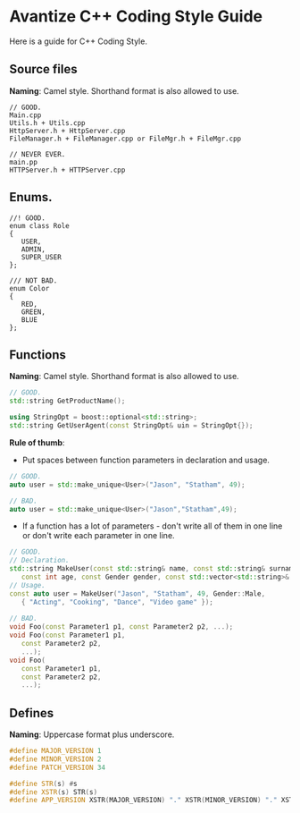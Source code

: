 # Avantize C++ Coding Style Guide

Here is a guide for C++ Coding Style.

## Source files

   __Naming__: Camel style. Shorthand format is also allowed to use.
   
   ```
   // GOOD.
   Main.cpp
   Utils.h + Utils.cpp
   HttpServer.h + HttpServer.cpp
   FileManager.h + FileManager.cpp or FileMgr.h + FileMgr.cpp
   
   // NEVER EVER.
   main.pp
   HTTPServer.h + HTTPServer.cpp
   ```

## Enums.
   
   ```
   //! GOOD.
   enum class Role
   {
      USER,
      ADMIN,
      SUPER_USER
   };
   
   /// NOT BAD.
   enum Color
   {
      RED,
      GREEN,
      BLUE
   };
   ```

## Functions

   __Naming__: Camel style. Shorthand format is also allowed to use.
   
   ``` cpp
   // GOOD.
   std::string GetProductName();
   
   using StringOpt = boost::optional<std::string>;
   std::string GetUserAgent(const StringOpt& uin = StringOpt{});
   ```
   
   __Rule of thumb__:
   
   * Put spaces between function parameters in declaration and usage.
   
   ``` cpp
   // GOOD.
   auto user = std::make_unique<User>("Jason", "Statham", 49);
   
   // BAD.
   auto user = std::make_unique<User>("Jason","Statham",49);
   ```
   
   * If a function has a lot of parameters - don't write all of them in one line or don't write each parameter in one line.
   
   ``` cpp
   // GOOD.
   // Declaration.
   std::string MakeUser(const std::string& name, const std::string& surname,
      const int age, const Gender gender, const std::vector<std::string>& hobbies);
   // Usage.
   const auto user = MakeUser("Jason", "Statham", 49, Gender::Male,
      { "Acting", "Cooking", "Dance", "Video game" });
      
   // BAD.
   void Foo(const Parameter1 p1, const Parameter2 p2, ...);
   void Foo(const Parameter1 p1,
      const Parameter2 p2,
      ...);
   void Foo(
      const Parameter1 p1,
      const Parameter2 p2,
      ...);
   ```

## Defines

   __Naming__: Uppercase format plus underscore.
   
   ``` cpp
   #define MAJOR_VERSION 1
   #define MINOR_VERSION 2
   #define PATCH_VERSION 34

   #define STR(s) #s
   #define XSTR(s) STR(s)
   #define APP_VERSION XSTR(MAJOR_VERSION) "." XSTR(MINOR_VERSION) "." XSTR(PATCH_VERSION)
   ```

